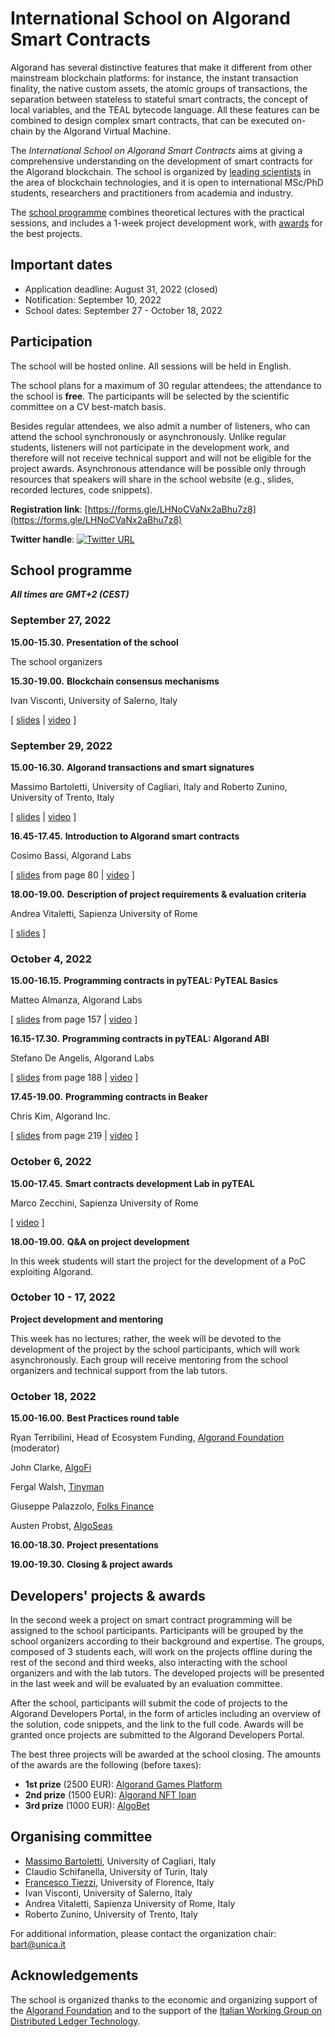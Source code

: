 # International School on Algorand Smart Contracts

Algorand has several distinctive features that make it different from other mainstream blockchain platforms: for instance, the instant transaction finality, the native custom assets, the atomic groups of transactions, the separation between stateless to stateful smart contracts, the concept of local variables, and the TEAL bytecode language. 
All these features can be combined to design complex smart contracts, that can be executed on-chain by the Algorand Virtual Machine. 

The *International School on Algorand Smart Contracts* aims at giving a comprehensive understanding on the development of smart contracts for the Algorand blockchain. The school is organized by [leading scientists](#organising-committee) in the area of blockchain technologies, and it is open to international MSc/PhD students, researchers and practitioners from academia and industry. 

The [school programme](#school-programme) combines theoretical lectures with the practical sessions, and includes a 1-week project development work, with [awards](#developers-projects--awards) for the best projects.

## Important dates

* Application deadline: August 31, 2022 (closed)
* Notification: September 10, 2022
* School dates: September 27 - October 18, 2022

## Participation

The school will be hosted online. All sessions will be held in English.

The school plans for a maximum of 30 regular attendees; the attendance to the school is **free**. 
The participants will be selected by the scientific committee on a CV best-match basis.

Besides regular attendees, we also admit a number of listeners, who can attend the school synchronously or asynchronously. Unlike regular students, listeners will not participate in the development work, and therefore will not receive technical support and will not be eligible for the project awards.
Asynchronous attendance will be possible only through resources that speakers will share in the school website
(e.g., slides, recorded lectures, code snippets).


**Registration link**: [https://forms.gle/LHNoCVaNx2aBhu7z8](https://forms.gle/LHNoCVaNx2aBhu7z8)

**Twitter handle**: [![Twitter URL](https://img.shields.io/twitter/url/https/twitter.com/AlgorandSchool.svg?style=social&label=Follow%20%40AlgorandSchool)](https://twitter.com/AlgorandSchool)

## School programme

***All times are GMT+2 (CEST)***

### September 27, 2022 

**15.00-15.30.**
**Presentation of the school**

The school organizers

**15.30-19.00.**
**Blockchain consensus mechanisms**

Ivan Visconti, University of Salerno, Italy

[ [slides](slides/ViscontiConsensus.pdf) | [video](https://www.youtube.com/watch?v=PJPJsMkTjec&t=17s) ]

### September 29, 2022

**15.00-16.30.**
**Algorand transactions and smart signatures**

Massimo Bartoletti, University of Cagliari, Italy 
and 
Roberto Zunino, University of Trento, Italy

\[ [slides](slides/BartolettiZuninoTransactions.pdf) | [video](https://youtu.be/iFsIUdGuzoo) \]

**16.45-17.45.**
**Introduction to Algorand smart contracts**

Cosimo Bassi, Algorand Labs

\[ [slides](https://github.com/cusma/algorand-school/blob/main/algorand-school-english.pdf) from page 80 | [video](https://youtu.be/fTAPLiPcj28) \]

**18.00-19.00.**
**Description of project requirements & evaluation criteria**

Andrea Vitaletti, Sapienza University of Rome

\[ [slides](slides/VitalettiProjects.pdf) \]

### October 4, 2022

**15.00-16.15.**
**Programming contracts in pyTEAL: PyTEAL Basics**

Matteo Almanza, Algorand Labs

\[ [slides](https://github.com/cusma/algorand-school/blob/main/algorand-school-english.pdf) from page 157 | [video](https://youtu.be/zXDqJHK_Bqs) \]

**16.15-17.30.**
**Programming contracts in pyTEAL: Algorand ABI**

Stefano De Angelis, Algorand Labs

\[ [slides](https://github.com/cusma/algorand-school/blob/main/algorand-school-english.pdf) from page 188 | [video](https://youtu.be/USLcyfVD_ws) \]

**17.45-19.00.**
**Programming contracts in Beaker**

Chris Kim, Algorand Inc.

\[ [slides](https://github.com/cusma/algorand-school/blob/main/algorand-school-english.pdf) from page 219 | [video](https://youtu.be/031VvOxvuxY) \]

### October 6, 2022

**15.00-17.45.**
**Smart contracts development Lab in pyTEAL**

Marco Zecchini, Sapienza University of Rome

\[ [video](https://youtu.be/UEVUM8f6sro) \]

**18.00-19.00.**
**Q&A on project development**

In this week students will start the project for the development of a PoC exploiting Algorand.

### October 10 - 17, 2022

**Project development and mentoring**

This week has no lectures; rather, the week will be devoted to the development of the project by the school participants, which will work asynchronously. Each group will receive mentoring from the school organizers and technical support from the lab tutors.

### October 18, 2022

**15.00-16.00.**
**Best Practices round table**

Ryan Terribilini, Head of Ecosystem Funding, [Algorand Foundation](https://algorand.foundation/) (moderator)

John Clarke, [AlgoFi](https://www.algofi.org/)

Fergal Walsh, [Tinyman](https://tinyman.org/)

Giuseppe Palazzolo, [Folks Finance](https://folks.finance/)

Austen Probst, [AlgoSeas](https://algoseas.io/marketplace)

**16.00-18.30.**
**Project presentations**

**19.00-19.30.**
**Closing & project awards**

## Developers' projects & awards

In the second week a project on smart contract programming will be assigned to the school participants. Participants will be grouped by the school organizers according to their background and expertise. The groups, composed of 3 students each, will work on the projects offline during the rest of the second and third weeks, also interacting with the school organizers and with the lab tutors. The developed projects will be presented in the last week and will be evaluated by an evaluation committee. 

After the school, participants will submit the code of projects to the Algorand Developers Portal, in the form of articles including an overview of the solution, code snippets, and the link to the full code. Awards will be granted once projects are submitted to the Algorand Developers Portal.

The best three projects will be awarded at the school closing. The amounts of the awards are the following (before taxes):
- **1st prize** (2500 EUR): [Algorand Games Platform](https://github.com/Geladen/algorand-games-platform/)
- **2nd prize** (1500 EUR): [Algorand NFT loan](https://github.com/dariocast/algorand-nft-loan)
- **3rd prize** (1000 EUR): [AlgoBet](https://github.com/n-elia/algobet)


## Organising committee

* [Massimo Bartoletti](https://blockchain.unica.it/), University of Cagliari, Italy
* Claudio Schifanella, University of Turin, Italy
* [Francesco Tiezzi](http://www.disia.unifi.it/tiezzi), University of Florence, Italy
* Ivan Visconti, University of Salerno, Italy
* Andrea Vitaletti, Sapienza University of Rome, Italy
* Roberto Zunino, University of Trento, Italy

For additional information, please contact the organization chair: bart@unica.it

## Acknowledgements

The school is organized thanks to the economic and organizing support of the [Algorand Foundation](https://algorand.foundation/) and to the support of the [Italian Working Group on Distributed Ledger Technology](https://dltgroup.dmi.unipg.it/index.php).
